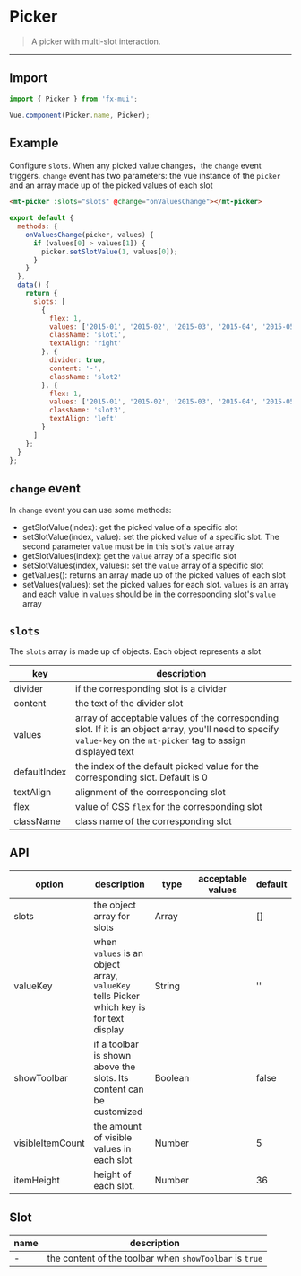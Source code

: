 # Picker

> A picker with multi-slot interaction.

-------------

## Import

```javascript
import { Picker } from 'fx-mui';

Vue.component(Picker.name, Picker);
```

## Example

Configure `slots`. When any picked value changes，the `change` event triggers. `change` event has two parameters: the vue instance of the `picker` and an array made up of the picked values of each slot

```html
<mt-picker :slots="slots" @change="onValuesChange"></mt-picker>
```

```javascript
export default {
  methods: {
    onValuesChange(picker, values) {
      if (values[0] > values[1]) {
        picker.setSlotValue(1, values[0]);
      }
    }
  },
  data() {
    return {
      slots: [
        {
          flex: 1,
          values: ['2015-01', '2015-02', '2015-03', '2015-04', '2015-05', '2015-06'],
          className: 'slot1',
          textAlign: 'right'
        }, {
          divider: true,
          content: '-',
          className: 'slot2'
        }, {
          flex: 1,
          values: ['2015-01', '2015-02', '2015-03', '2015-04', '2015-05', '2015-06'],
          className: 'slot3',
          textAlign: 'left'
        }
      ]
    };
  }
};
```

## `change` event

In `change` event you can use some methods:
*  getSlotValue(index): get the picked value of a specific slot
*  setSlotValue(index, value): set the picked value of a specific slot. The second parameter `value` must be in this slot's `value` array
*  getSlotValues(index): get the `value` array of a specific slot
*  setSlotValues(index, values): set the `value` array of a specific slot
*  getValues(): returns an array made up of the picked values of each slot
*  setValues(values): set the picked values for each slot. `values` is an array and each value in `values` should be in the corresponding slot's `value` array

## `slots`

The `slots` array is made up of objects. Each object represents a slot

| key | description |
|------|--------|
| divider | if the corresponding slot is a divider |
| content | the text of the divider slot |
| values | array of acceptable values of the corresponding slot. If it is an object array, you'll need to specify `value-key` on the `mt-picker` tag to assign displayed text |
| defaultIndex | the index of the default picked value for the corresponding slot. Default is 0 |
| textAlign | alignment of the corresponding slot |
| flex | value of CSS `flex` for the corresponding slot |
| className | class name of the corresponding slot |

## API
| option | description | type | acceptable values | default |
|------|-------|---------|-------|--------|
| slots | the object array for slots | Array | | [] |
| valueKey | when `values` is an object array, `valueKey` tells Picker which key is for text display | String | | '' |
| showToolbar | if a toolbar is shown above the slots. Its content can be customized | Boolean | | false |
| visibleItemCount | the amount of visible values in each slot | Number | | 5 |
| itemHeight | height of each slot. | Number | | 36 |

## Slot
| name | description |
|------|--------|
| - | the content of the toolbar when `showToolbar` is `true` |
